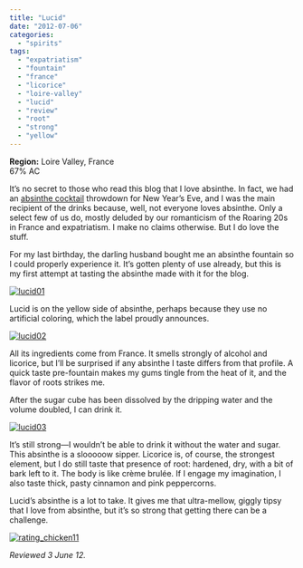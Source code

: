 ```yaml
---
title: "Lucid"
date: "2012-07-06"
categories: 
  - "spirits"
tags: 
  - "expatriatism"
  - "fountain"
  - "france"
  - "licorice"
  - "loire-valley"
  - "lucid"
  - "review"
  - "root"
  - "strong"
  - "yellow"
---
```


**Region:** Loire Valley, France\
67% AC 

It’s no secret to those who read this blog that I love absinthe. In fact, we had an [absinthe cocktail](http://www.thegourmez.com/2012/01/the-end-of-2011-absinthe-cocktail-challenge/) throwdown for New Year’s Eve, and I was the main recipient of the drinks because, well, not everyone loves absinthe. Only a select few of us do, mostly deluded by our romanticism of the Roaring 20s in France and expatriatism. I make no claims otherwise. But I do love the stuff.

For my last birthday, the darling husband bought me an absinthe fountain so I could properly experience it. It’s gotten plenty of use already, but this is my first attempt at tasting the absinthe made with it for the blog.

[![](http://s3.amazonaws.com/thegourmez-wpmedia/2012/06/lucid01.jpg "lucid01")](http://s3.amazonaws.com/thegourmez-wpmedia/2012/06/lucid01.jpg)

Lucid is on the yellow side of absinthe, perhaps because they use no artificial coloring, which the label proudly announces.

[![](http://s3.amazonaws.com/thegourmez-wpmedia/2012/06/lucid02.jpg "lucid02")](http://s3.amazonaws.com/thegourmez-wpmedia/2012/06/lucid02.jpg)

All its ingredients come from France. It smells strongly of alcohol and licorice, but I’ll be surprised if any absinthe I taste differs from that profile. A quick taste pre-fountain makes my gums tingle from the heat of it, and the flavor of roots strikes me.

After the sugar cube has been dissolved by the dripping water and the volume doubled, I can drink it.

[![](http://s3.amazonaws.com/thegourmez-wpmedia/2012/06/lucid03.jpg "lucid03")](http://s3.amazonaws.com/thegourmez-wpmedia/2012/06/lucid03.jpg)

It’s still strong—I wouldn’t be able to drink it without the water and sugar. This absinthe is a slooooow sipper. Licorice is, of course, the strongest element, but I do still taste that presence of root: hardened, dry, with a bit of bark left to it. The body is like crème brulée. If I engage my imagination, I also taste thick, pasty cinnamon and pink peppercorns.

Lucid’s absinthe is a lot to take. It gives me that ultra-mellow, giggly tipsy that I love from absinthe, but it’s so strong that getting there can be a challenge.

[![](http://s3.amazonaws.com/thegourmez-wpmedia/2009/02/rating_chicken11.gif "rating_chicken11")](http://s3.amazonaws.com/thegourmez-wpmedia/2009/02/rating_chicken11.gif)

_Reviewed 3 June 12._
